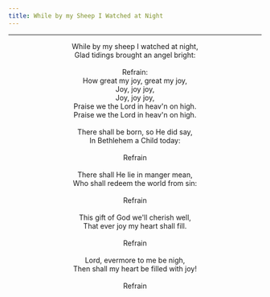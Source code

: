 ```yaml
---
title: While by my Sheep I Watched at Night
---
```


---
<center>
While by my sheep I watched at night, <br/>
Glad tidings brought an angel bright: <br/>
<br/>
Refrain:<br/>
How great my joy, great my joy, <br/>
Joy, joy joy, <br/>
Joy, joy joy, <br/>
Praise we the Lord in heav'n on high. <br/>
Praise we the Lord in heav'n on high. <br/>
<br/>
There shall be born, so He did say, <br/>
In Bethlehem a Child today: <br/>
<br/>
Refrain <br/>
<br/>
There shall He lie in manger mean, <br/>
Who shall redeem the world from sin: <br/>
<br/>
Refrain <br/>
<br/>
This gift of God we'll cherish well, <br/>
That ever joy my heart shall fill. <br/>
<br/>
Refrain <br/>
<br/>
Lord, evermore to me be nigh, <br/>
Then shall my heart be filled with joy! <br/>
<br/>
Refrain
</center>